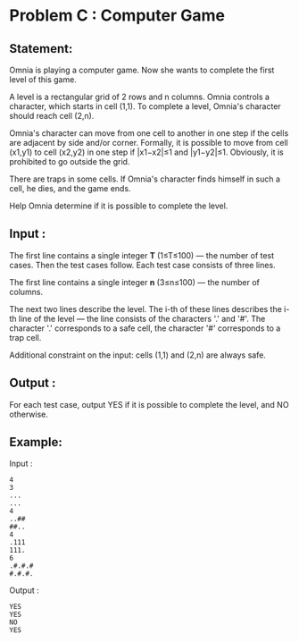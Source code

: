 # Problem C : Computer Game

## Statement:

Omnia is playing a computer game. Now she wants to complete the first level of this game.

A level is a rectangular grid of 2 rows and n columns. Omnia controls a character, which starts in cell (1,1). To complete a level, Omnia's character should reach cell (2,n).

Omnia's character can move from one cell to another in one step if the cells are adjacent by side and/or corner. Formally, it is possible to move from cell (x1,y1)
to cell (x2,y2) in one step if |x1−x2|≤1 and |y1−y2|≤1. Obviously, it is prohibited to go outside the grid.

There are traps in some cells. If Omnia's character finds himself in such a cell, he dies, and the game ends.


Help Omnia determine if it is possible to complete the level.


## Input :
The first line contains a single integer **T** (1≤T≤100) — the number of test cases. Then the test cases follow. Each test case consists of three lines.

The first line contains a single integer **n** (3≤n≤100) — the number of columns.

The next two lines describe the level. 
The i-th of these lines describes the i-th line of the level — the line consists of the characters '.' and '#'. 
The character '.' corresponds to a safe cell, the character '#' corresponds to a trap cell.

Additional constraint on the input: cells (1,1) and (2,n) are always safe.

## Output :
For each test case, output YES if it is possible to complete the level, and NO otherwise.

## Example:
Input :  

```
4
3
...
...
4
..##
##..
4
.111
111.
6
.#.#.#
#.#.#. 
```

Output :  

```
YES
YES
NO
YES
```


